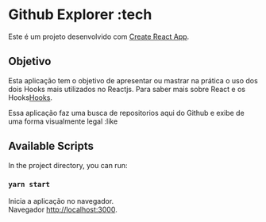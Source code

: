 # Github Explorer :tech

Este é um projeto desenvolvido com [Create React App](https://github.com/facebook/create-react-app).

## Objetivo
Esta aplicação tem o objetivo de apresentar ou mastrar na prática o uso dos dois Hooks mais utilizados
no Reactjs. Para saber mais sobre React e os Hooks[Hooks](https://github.com/matheusvinute/article/blob/main/Reactjs/reactjs-hooks.md).

Essa aplicação faz uma busca de repositorios aqui do Github e exibe de uma forma visualmente legal :like

## Available Scripts

In the project directory, you can run:

### `yarn start`

Inicia a aplicação no navegador.\
Navegador [http://localhost:3000](http://localhost:3000).

